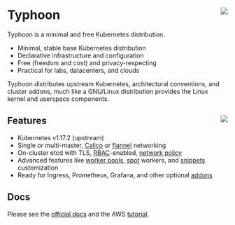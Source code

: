 # Typhoon <img align="right" src="https://storage.googleapis.com/poseidon/typhoon-logo.png">

Typhoon is a minimal and free Kubernetes distribution.

* Minimal, stable base Kubernetes distribution
* Declarative infrastructure and configuration
* Free (freedom and cost) and privacy-respecting
* Practical for labs, datacenters, and clouds

Typhoon distributes upstream Kubernetes, architectural conventions, and cluster addons, much like a GNU/Linux distribution provides the Linux kernel and userspace components.

## Features <a href="https://www.cncf.io/certification/software-conformance/"><img align="right" src="https://storage.googleapis.com/poseidon/certified-kubernetes.png"></a>

* Kubernetes v1.17.2 (upstream)
* Single or multi-master, [Calico](https://www.projectcalico.org/) or [flannel](https://github.com/coreos/flannel) networking
* On-cluster etcd with TLS, [RBAC](https://kubernetes.io/docs/admin/authorization/rbac/)-enabled, [network policy](https://kubernetes.io/docs/concepts/services-networking/network-policies/)
* Advanced features like [worker pools](https://typhoon.psdn.io/advanced/worker-pools/), [spot](https://typhoon.psdn.io/cl/aws/#spot) workers, and [snippets](https://typhoon.psdn.io/advanced/customization/#container-linux) customization
* Ready for Ingress, Prometheus, Grafana, and other optional [addons](https://typhoon.psdn.io/addons/overview/)

## Docs

Please see the [official docs](https://typhoon.psdn.io) and the AWS [tutorial](https://typhoon.psdn.io/fedora-coreos/aws/).

